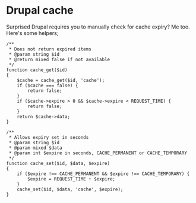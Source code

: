 Drupal cache
============

Surprised Drupal requires you to manually check for cache expiry? Me too. Here's some helpers;

```
/**
 * Does not return expired items
 * @param string $id
 * @return mixed false if not available
 */
function cache_get($id)
{
    $cache = cache_get($id, 'cache');
    if ($cache === false) {
        return false;
    }
    if ($cache->expire > 0 && $cache->expire < REQUEST_TIME) {
        return false;
    }
    return $cache->data;
}

/**
 * Allows expiry set in seconds
 * @param string $id
 * @param mixed $data
 * @param int $expire in seconds, CACHE_PERMANENT or CACHE_TEMPORARY
 */
function cache_set($id, $data, $expire)
{
    if ($expire !== CACHE_PERMANENT && $expire !== CACHE_TEMPORARY) {
        $expire = REQUEST_TIME + $expire;
    }
    cache_set($id, $data, 'cache', $expire);
}
```